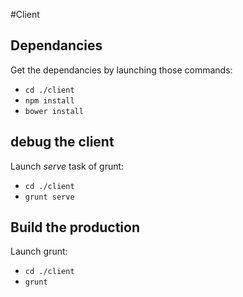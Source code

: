#Client

## Dependancies
Get the dependancies by launching those commands:

-  ```cd ./client```
-  ```npm install```
-  ```bower install```

## debug the client
Launch *serve* task of grunt:

-  ```cd ./client```
-  ```grunt serve```

## Build the production
Launch grunt:

-  ```cd ./client```
-  ```grunt```